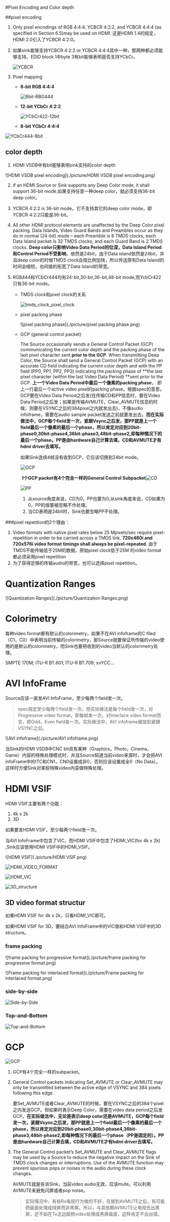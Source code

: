 #Pixel Encoding and Color depth

##pixel encoding

1. Only pixel encodings of RGB 4:4:4, YCBCR 4:2:2, and YCBCR 4:4:4 (as specified in Section 6.5)may be used on HDMI. 这是HDMI 1.4的规定，HDMI 2.0引入了YCBCR 4:2:0。

2. 如果sink能够支持YCBCR 4:2:2 or YCBCR 4:4:4其中一种，那两种都必须能够支持。EDID block 1中byte 3有bit能够表明是否支持YCbCr。

   ![YCBCR](./picture/YCBCR.png)

3. Pixel mapping

   * **8-bit RGB 4:4:4**

     ![8bit-RBG444](/Users/zengcan/Documents/GitHub/DRM/HDMI/picture/8bit-RBG444.png)

   * **12-bit YCbCr 4:2:2**

     ![YCbCr422-12bit](/Users/zengcan/Documents/GitHub/DRM/HDMI/picture/YCbCr422-12bit.png)

   * **8-bit YCbCr 4:4:4**

![YCbCr444-8bit](/Users/zengcan/Documents/GitHub/DRM/HDMI/picture/YCbCr444-8bit.png)



## color depth

1. HDMI VSDB中有bit能够表明sink支持的color depth

![HDMI VSDB pixel encoding](./picture/HDMI VSDB pixel encoding.png)



2. if an HDMI Source or Sink supports any Deep Color mode, it shall support 36-bit mode.如果支持任意一种deep color，就必须支持36-bit deep color。

3. YCBCR 4:2:2 is  36-bit mode。它不支持其它的deep color mode，即YCBCR 4:2:2只能是36-bit。

4. All other HDMI protocol elements are unaffected by the Deep Color pixel packing. Data Islands, Video Guard Bands and Preambles occur as they do in normal (24-bit) mode – each Preamble is 8 TMDS clocks, each Data Island packet is 32 TMDS clocks, and each Guard Band is 2 TMDS clocks.  **Deep color只影响Video Data Period的位深，Data Island Period和Control Period不受影响**，依然是24bit，由于Data island依然是24bit，并且deep color的时候TMDS clock会按比例加快，所以传送原有Data Island的时间会缩短，也间接的拓宽了Data Island的带宽。

5. RGB444和YCbCr444均有24-bit,30-bit,36-bit,48-bit mode,而YcbCr422只有36-bit mode。

   * TMDS clock和pixel clock的关系

     ![tmds_clock_pixel_clock](./picture/tmds_clock_pixel_clock.png)

   * pixel packing phase

     ![pixel packing phase](./picture/pixel packing phase.png)

   * GCP (general control packet)

     The Source occasionally sends a General Control Packet (GCP)
     communicating the current color depth and the packing phase of the last pixel character sent **prior to the GCP**. When transmitting Deep Color, the Source shall send a General Control Packet (GCP) with an accurate CD field indicating the current color depth and with the PP field (PP0, PP1, PP2, PP3) indicating the packing phase of **the last pixel character (within the last Video Data Period) **sent prior to the GCP. **上一个Video Data Period中最后一个像素的packing phase**， 即上一行最后一个active video pixel的packing phase。根据spec的意思，GCP要在Video Data Period之后发(在传输CD和PP信息时，要在Video Data Period之后发；如果是传输AVMUTE，Clear_AVMUTE信息的时候，则要在VSYNC之后的384pixel之内就发出去)，不像audio infoframe，需要在audio sample packet发送之前就要发出去。**而在实际做法中，GCP每个field发一次，紧跟Vsync之后发，那PP就是上一个field最后一个像素的最后一个phase，所以肯定对应到20bit-phase0,30bit-phase4,36bit-phase3,48bit-phase2,即每种情况下的最后一个phase。PP是由hardware自己计算去填，CD和AVMUTE才有hdmi driver去填写。**

     如果Sink连续4帧没有收到GCP，它应该切换到24bit mode。

     ![GCP](./picture/GCP.png)

     ​	**1个GCP packet有4个完全一样的General Control Subpacket**![CD](./picture/CD.png)

     ![PP](./picture/PP.png)

     1. 从source角度来说，CD为0，PP也要为0;从sink角度来说，CD如果为0，PP的值要被忽略不作处理。
     2. 当CD表明是24bit时，Sink也要忽略PP不处理。

###pixel repetition的2个理由：

1. Video formats with native pixel rates below 25 Mpixels/sec require pixel-repetition in order to be carried across a TMDS link. **720x480i and 720x576i video format timings shall always be pixel-repeated**.  由于TMDS不能传输低于25M的数据，原始pixel clock低于25M 的video format都必须采用pixel repetition
2. 为了获得足够的传输audio的带宽，也可以选择pixel repetition。



# Quantization Ranges

![Quantization Ranges](./picture/Quantization Ranges.png)



# Colorimetry

每种video format都有默认的colorimetry，如果不在AVI infoframe的C filed（C1，C0）中表明当前传输的colorimetry，那Source就要保证所传输的video使用的是默认的colorimetry，而Sink也要把收到的video当默认的colorimetry处理。

SMPTE 170M; ITU-R BT.601; ITU-R BT.709; xvYCC...



# AVI InfoFrame

 Source应该一直发AVI InfoFrame，至少每两个field发一次。

> spec规定至少每两个field发一次，但实际做法是每个field发一次，对Progressive video format，即每帧发一次，对Interlace video format而言，即Odd，Even field各一次。实际做法中，AVI infoframe被放到紧跟VSYNC之后。

![AVI infoframe](./picture/AVI infoframe.png)

当Sink的HDMI VSDB中CNC bit具有某种（Graphics，Photo，Cinema，Game）内容的特殊处理模式时，并且Source知道当前video来源时，才会把AVI infoFrame中的ITC和CN1，CN0设置成非0，否则应该设置成全0（No Data）。 这样时方便Sink对某些特殊video内容做特殊处理。



# HDMI VSIF 

HDMI VSIF主要有两个功能：

1. 4k x 2k
2. 3D

如果要发HDMI VSIF，至少每两个field发一次。

当AVI InfoFrame中包含了VIC，而HDMI VSIF中包含了HDMI_VIC(for 4k x 2k) ,Sink应该使用HDMI VSIF中的HDMI_VSIF。

![HDMI VSIF](./picture/HDMI VSIF.png)



![HDMI_VIDEO_FORMAT](./picture/HDMI_VIDEO_FORMAT.png)

![HDMI_VIC](./picture/HDMI_VIC.png)

![3D_structure](./picture/3D_structure.png)

## 3D video format structur

如果HDMI VSIF for 4k x 2k，只看HDMI_VIC即可。

如果HDMI VSIF for 3D，要结合AVI InfoFrame中的VIC值和HDMI VSIF中的3D structure。

### frame packing

![frame packing for progressive format](./picture/frame packing for progressive format.png)

![Frame packing for interlaced format](./picture/Frame packing for interlaced format.png)

### side-by-side

![Side-by-Side](./picture/Side-by-Side.png)

### Top-and-Bottom

![Top-and-Bottom](./picture/Top-and-Bottom.png)



# GCP

![GCP](./picture/GCP.png)

1. GCP有4个完全一样的subpacket。

2. General Control packets indicating Set_AVMUTE or Clear_AVMUTE may only be transmitted between the active edge of VSYNC and 384 pixels following this edge.  

   要Set_AVMUTE或者Clear_AVMUTE的时候，要在VSYNC之后的384个pixel之内发送GCP。但如果时表示Deep Color，需要在video data period之后发GCP。**在实际做法中，无论是表示deep color还是AVMUTE，GCP每个field发一次，紧跟Vsync之后发，那PP就是上一个field最后一个像素的最后一个phase，所以肯定对应到20bit-phase0,30bit-phase4,36bit-phase3,48bit-phase2,即每种情况下的最后一个phase（PP是固定的）。PP是由hardware自己计算去填，CD和AVMUTE才有hdmi driver去填写。**

3. The General Control packet’s Set_AVMUTE and Clear_AVMUTE flags may be used by a Source to reduce the negative impact on the Sink of TMDS clock changes or interruptions. Use of the AVMUTE function may prevent spurious pops or noises in the audio during these clock changes.

   AVMUTE就是告诉Sink，当前video audio无效，应该mute。可以利用AVMUTE来避免闪屏或者pop noise。
   
   > 实际情况中，有些Rx电视行为做的不好，在接到AVMUTE之后，有可能把画面处理成绿屏而非黑屏。所以，与其依赖AVMUTE让电视去出黑屏，还不如在Tx这边就把video处理成黑屏画面，这样肯定不会出错。